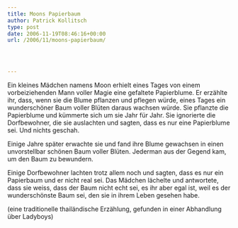 ```yaml
---
title: Moons Papierbaum
author: Patrick Kollitsch
type: post
date: 2006-11-19T08:46:16+00:00
url: /2006/11/moons-papierbaum/




---
```

Ein kleines Mädchen namens Moon erhielt eines Tages von einem vorbeiziehenden Mann voller Magie eine gefaltete Papierblume. Er erzählte ihr, dass, wenn sie die Blume pflanzen und pflegen würde, eines Tages ein wunderschöner Baum voller Blüten daraus wachsen würde. Sie pflanzte die Papierblume und kümmerte sich um sie Jahr für Jahr. Sie ignorierte die Dorfbewohner, die sie auslachten und sagten, dass es nur eine Papierblume sei. Und nichts geschah.

Einige Jahre später erwachte sie und fand ihre Blume gewachsen in einen unvorstellbar schönen Baum voller Blüten. Jederman aus der Gegend kam, um den Baum zu bewundern.

Einige Dorfbewohner lachten trotz allem noch und sagten, dass es nur ein Papierbaum und er nicht real sei. Das Mädchen lächelte und antwortete, dass sie weiss, dass der Baum nicht echt sei, es ihr aber egal ist, weil es der wunderschönste Baum sei, den sie in ihrem Leben gesehen habe.

(eine traditionelle thailändische Erzählung, gefunden in einer Abhandlung über Ladyboys)